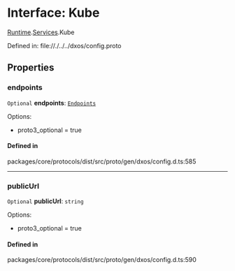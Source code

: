 # Interface: Kube

[Runtime](../modules/dxos_config.defs.Runtime.md).[Services](../modules/dxos_config.defs.Runtime.Services.md).Kube

Defined in:
  file://./../../dxos/config.proto

## Properties

### endpoints

 `Optional` **endpoints**: [`Endpoints`](dxos_config.defs.Runtime.Services.Kube.Endpoints.md)

Options:
  - proto3_optional = true

#### Defined in

packages/core/protocols/dist/src/proto/gen/dxos/config.d.ts:585

___

### publicUrl

 `Optional` **publicUrl**: `string`

Options:
  - proto3_optional = true

#### Defined in

packages/core/protocols/dist/src/proto/gen/dxos/config.d.ts:590
